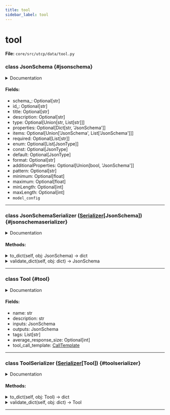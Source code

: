 ```yaml
---
title: tool
sidebar_label: tool
---
```


# tool

**File:** `core/src/utcp/data/tool.py`

### class JsonSchema {#jsonschema}

<details>
<summary>Documentation</summary>

JSON Schema for tool inputs and outputs.


**Attributes**

- **`schema_`**: Optional schema identifier.
- **`id_`**: Optional schema identifier.
- **`title`**: Optional schema title.
- **`description`**: Optional schema description.
- **`type`**: Optional schema type.
- **`properties`**: Optional schema properties.
- **`items`**: Optional schema items.
- **`required`**: Optional schema required fields.
- **`enum`**: Optional schema enum values.
- **`const`**: Optional schema constant value.
- **`default`**: Optional schema default value.
- **`format`**: Optional schema format.
- **`additionalProperties`**: Optional schema additional properties.
</details>

#### Fields:

- schema_: Optional[str]
- id_: Optional[str]
- title: Optional[str]
- description: Optional[str]
- type: Optional[Union[str, List[str]]]
- properties: Optional[Dict[str, 'JsonSchema']]
- items: Optional[Union['JsonSchema', List['JsonSchema']]]
- required: Optional[List[str]]
- enum: Optional[List[JsonType]]
- const: Optional[JsonType]
- default: Optional[JsonType]
- format: Optional[str]
- additionalProperties: Optional[Union[bool, 'JsonSchema']]
- pattern: Optional[str]
- minimum: Optional[float]
- maximum: Optional[float]
- minLength: Optional[int]
- maxLength: Optional[int]
- `model_config`

---

### class JsonSchemaSerializer ([Serializer](./../interfaces/serializer.md#serializer)[JsonSchema]) {#jsonschemaserializer}

<details>
<summary>Documentation</summary>

[Serializer](./../interfaces/serializer.md#serializer) for JSON Schema.

Defines the contract for serializers that convert JSON Schema to and from

**Dictionaries For Storage Or Transmission. Serializers Are Responsible For**

- Converting JSON Schema to dictionaries for storage or transmission
- Converting dictionaries back to JSON Schema
- Ensuring data consistency during serialization and deserialization
</details>

#### Methods:

<details>
<summary>to_dict(self, obj: JsonSchema) -> dict</summary>

Convert a JsonSchema object to a dictionary.


**Args**

- **`obj`**: The JsonSchema object to convert.



**Returns**

The dictionary converted from the JsonSchema object.
</details>

<details>
<summary>validate_dict(self, obj: dict) -> JsonSchema</summary>

Validate a dictionary and convert it to a JsonSchema object.


**Args**

- **`obj`**: The dictionary to validate and convert.



**Returns**

The JsonSchema object converted from the dictionary.
</details>

---

### class Tool {#tool}

<details>
<summary>Documentation</summary>

Definition of a UTCP tool.

Represents a callable tool with its metadata, input/output schemas,
and provider configuration. Tools are the fundamental units of
functionality in the UTCP ecosystem.


**Attributes**

- **`name`**: Unique identifier for the tool, typically in format "provider.tool_name".
- **`description`**: Human-readable description of what the tool does.
- **`inputs`**: JSON Schema defining the tool's input parameters.
- **`outputs`**: JSON Schema defining the tool's return value structure.
- **`tags`**: List of tags for categorization and search.
- **`average_response_size`**: Optional hint about typical response size in bytes.
- **`tool_call_template`**: [CallTemplate](./call_template.md#calltemplate) configuration for accessing this tool.
</details>

#### Fields:

- name: str
- description: str
- inputs: JsonSchema
- outputs: JsonSchema
- tags: List[str]
- average_response_size: Optional[int]
- tool_call_template: [CallTemplate](./call_template.md#calltemplate)

---

### class ToolSerializer ([Serializer](./../interfaces/serializer.md#serializer)[Tool]) {#toolserializer}

<details>
<summary>Documentation</summary>

[Serializer](./../interfaces/serializer.md#serializer) for tools.

Defines the contract for serializers that convert tools to and from

**Dictionaries For Storage Or Transmission. Serializers Are Responsible For**

- Converting tools to dictionaries for storage or transmission
- Converting dictionaries back to tools
- Ensuring data consistency during serialization and deserialization
</details>

#### Methods:

<details>
<summary>to_dict(self, obj: Tool) -> dict</summary>

Convert a Tool object to a dictionary.


**Args**

- **`obj`**: The Tool object to convert.



**Returns**

The dictionary converted from the Tool object.
</details>

<details>
<summary>validate_dict(self, obj: dict) -> Tool</summary>

Validate a dictionary and convert it to a Tool object.


**Args**

- **`obj`**: The dictionary to validate and convert.



**Returns**

The Tool object converted from the dictionary.
</details>

---
